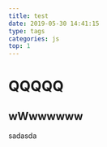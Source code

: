 ```yaml
---
title: test
date: 2019-05-30 14:41:15
type: tags
categories: js
top: 1
---
```


# QQQQQ
## wWwwwwww
sadasda
